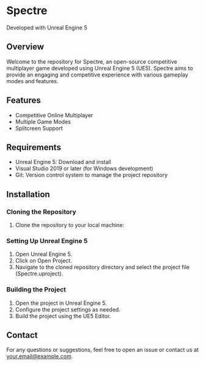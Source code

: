 # Spectre

Developed with Unreal Engine 5

## Overview
Welcome to the repository for Spectre, an open-source competitive multiplayer game developed using Unreal Engine 5 (UE5). Spectre aims to provide an engaging and competitive experience with various gameplay modes and features.

## Features
- Competitive Online Multiplayer
- Multiple Game Modes
- Splitcreen Support

## Requirements
- Unreal Engine 5: Download and install
- Visual Studio 2019 or later (for Windows development)
- Git: Version control system to manage the project repository

## Installation
### Cloning the Repository
1. Clone the repository to your local machine:

### Setting Up Unreal Engine 5
1. Open Unreal Engine 5.
2. Click on Open Project.
3. Navigate to the cloned repository directory and select the project file (Spectre.uproject).
### Building the Project
1. Open the project in Unreal Engine 5.
2. Configure the project settings as needed.
3. Build the project using the UE5 Editor.

## Contact
For any questions or suggestions, feel free to open an issue or contact us at your.email@example.com.
